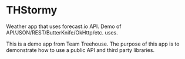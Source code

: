 # THStormy
Weather app that uses forecast.io API. Demo of API/JSON/REST/ButterKnife/OkHttp/etc. uses.

This is a demo app from Team Treehouse. The purpose of this app is to demonstrate how to use a public API
and third party libraries.
